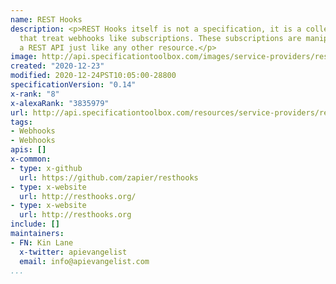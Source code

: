 ```yaml
---
name: REST Hooks
description: <p>REST Hooks itself is not a specification, it is a collection of patterns
  that treat webhooks like subscriptions. These subscriptions are manipulated via
  a REST API just like any other resource.</p>
image: http://api.specificationtoolbox.com/images/service-providers/rest-hooks.jpg
created: "2020-12-23"
modified: 2020-12-24PST10:05:00-28800
specificationVersion: "0.14"
x-rank: "8"
x-alexaRank: "3835979"
url: http://api.specificationtoolbox.com/resources/service-providers/rest-hooks/
tags:
- Webhooks
- Webhooks
apis: []
x-common:
- type: x-github
  url: https://github.com/zapier/resthooks
- type: x-website
  url: http://resthooks.org/
- type: x-website
  url: http://resthooks.org
include: []
maintainers:
- FN: Kin Lane
  x-twitter: apievangelist
  email: info@apievangelist.com
...
```

